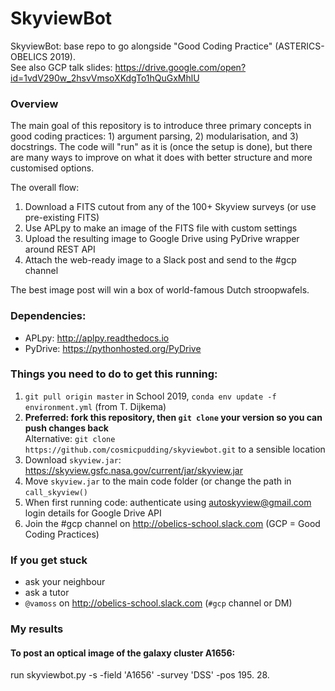 # SkyviewBot
SkyviewBot: base repo to go alongside "Good Coding Practice" (ASTERICS-OBELICS 2019).   
See also GCP talk slides: https://drive.google.com/open?id=1vdV290w_2hsvVmsoXKdgTo1hQuGxMhlU

### Overview
The main goal of this repository is to introduce three primary concepts in good coding practices: 1) argument parsing, 2) modularisation, and 3) docstrings. The code will "run" as it is (once the setup is done), but there are many ways to improve on what it does with better structure and more customised options.

The overall flow:
1) Download a FITS cutout from any of the 100+ Skyview surveys (or use pre-existing FITS)
2) Use APLpy to make an image of the FITS file with custom settings
3) Upload the resulting image to Google Drive using PyDrive wrapper around REST API
4) Attach the web-ready image to a Slack post and send to the #gcp channel

The best image post will win a box of world-famous Dutch stroopwafels. 

### Dependencies:
- APLpy: http://aplpy.readthedocs.io
- PyDrive: https://pythonhosted.org/PyDrive

### Things you need to do to get this running:
1) `git pull origin master` in School 2019, `conda env update -f environment.yml` (from T. Dijkema)
2) **Preferred: fork this repository, then `git clone` your version so you can push changes back**  
Alternative: `git clone https://github.com/cosmicpudding/skyviewbot.git` to a sensible location
3) Download `skyview.jar`: https://skyview.gsfc.nasa.gov/current/jar/skyview.jar
4) Move `skyview.jar` to the main code folder (or change the path in `call_skyview()`
5) When first running code: authenticate using autoskyview@gmail.com login details for Google Drive API
6) Join the #gcp channel on http://obelics-school.slack.com (GCP = Good Coding Practices)

### If you get stuck
- ask your neighbour
- ask a tutor
- `@vamoss` on http://obelics-school.slack.com (`#gcp` channel or DM)

### My results
#### To post an optical image of the galaxy cluster A1656:
run skyviewbot.py -s  -field 'A1656' -survey 'DSS' -pos 195. 28.


